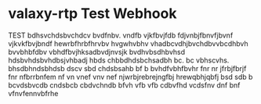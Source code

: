 # valaxy-rtp Test Webhook
TEST
bdhsvchdsbvchdcv
bvdfnbv. vndfb vjkfbvjfdb
fdjvnbjfbnvfjbvnf vjkvkfbvjbndf
hewrbfhrbfhrvbv hvgwhvbhv 
vhadbcvdhjbvchdbvvbcdhbvh
bvvbhbfdbv vbhdfbvjhksadbvdjnvsjk
bvdhvbsdhbvhsd hdsbvhdsbvhdbsjvhbadj
hbds   chbbdhdsbchsadbh
 bc. bc vbhscvhs. bhsdbhndsbhdsb
 dscv sbd chdsbsahb
bf b bvhdfvbhfbvhr
fnr nr jfrbjfbrjf
fnr nfbrrbnfem
nf vn vnef vnv nef
njwrbjrebrejngfbj  hrewqbhjqbfj
bsd sdb b bcvdsbvcdb cndsbcb cbdvchndb
bfvh vfb vfb 
cdbvfhd vcdsfnv dnf
bnf vfnvfennvbfrhe
